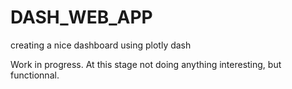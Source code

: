# DASH_WEB_APP
creating a nice dashboard using plotly dash

Work in progress.
At this stage not doing anything interesting, but functionnal.
